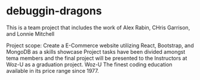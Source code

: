 # debuggin-dragons

This is a team project that includes the work of Alex Rabin, CHris Garrison, and Lonnie Mitchell

Project scope:
Create a E-Commerce website utilizing React, Bootstrap, and MongoDB as a skills showcase
Project tasks have been divided amongst tema members and the final project will be 
presented to the Instructors at Woz-U as a graduation project.
Woz-U The finest coding education available in its price range since 1977.
